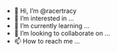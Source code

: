 - 👋 Hi, I’m @racertracy
- 👀 I’m interested in ...
- 🌱 I’m currently learning ...
- 💞️ I’m looking to collaborate on ...
- 📫 How to reach me ...

<!---
racertracy/racertracy is a ✨ special ✨ repository because its `README.md` (this file) appears on your GitHub profile.
You can click the Preview link to take a look at your changes.
--->
